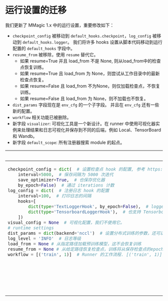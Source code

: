 # 运行设置的迁移

我们更新了 MMagic 1.x 中的运行设置，重要修改如下：

- `checkpoint_config` 被移动到 `default_hooks.checkpoint`，`log_config` 被移动到 `default_hooks.logger`。 我们将许多 hooks 设置从脚本代码移动到运行配置的 `default_hooks` 字段中。
- `resume_from` 被移除，使用 `resume` 替代它。
  - 如果 resume=True 并且 load_from 不是 None, 则从load_from中的检查点恢复训练。
  - 如果 resume=True 且 load_from 为 None，则尝试从工作目录中的最新检查点恢复。
  - 如果 resume=False 且 load_from 不为None，则仅加载检查点，不恢复训练。
  - 如果 resume=False 且 load_from 为 None，则不加载也不恢复。
- `dist_params` 字段现在是 `env_cfg` 的一个子字段。 并且在 `env_cfg` 还有一些新的配置。
- `workflow` 相关功能已被删除。
- 新字段 `visualizer`: 可视化工具是一个新设计。在 runner 中使用可视化器实例来处理结果和日志可视化并保存到不同的后端，例如 Local、TensorBoard 和 Wandb。
- 新字段 `default_scope`: 所有注册器搜索 module 的起点。

<table class="docutils">
<thead>
  <tr>
    <th> 原始配置 </th>
    <th> 新的配置 </th>
<tbody>
<tr>
<td valign="top">

```python
checkpoint_config = dict(  # 设置检查点 hook 的配置, 参考 https://github.com/open-mmlab/mmcv/blob/master/mmcv/runner/hooks/checkpoint.py 完成的
    interval=5000,  # 保存间隔为 5000 次迭代
    save_optimizer=True,  # 也保存优化器
    by_epoch=False)  # 通过 iterations 计数
log_config = dict(  # 注册日志 hook 的配置
    interval=100,  # 打印日志的间隔
    hooks=[
        dict(type='TextLoggerHook', by_epoch=False),  # logger 用来记录训练过程
        dict(type='TensorboardLoggerHook'),  # 也支持 Tensorboard logger
    ])
visual_config = None  # 可视化配置，我们不使用它。
# runtime settings
dist_params = dict(backend='nccl')  # 设置分布式训练的参数，还可以设置端口
log_level = 'INFO'  # 日志等级
load_from = None # 从指定路径加载预训练模型，这不会恢复训练
resume_from = None # 从给定路径恢复检查点，训练将从保存检查点的epoch开始恢复
workflow = [('train', 1)]  # Runner 的工作流程. [('train', 1)] 意味着只有一个工作流，并且名为“train”的工作流执行一次。 在训练当前的抠图模型时，请保持此项不变
```

</td>

<td valign="top">

```python
default_hooks = dict(  # 用来创建默认 hooks
    checkpoint=dict(  # 设置 checkpoint hook 的配置
        type='CheckpointHook',
        interval=5000,  # 保存间隔为5000次迭代
        save_optimizer=True,
        by_epoch=False,  # 通过 iterations 计数
        out_dir=save_dir,
    ),
    timer=dict(type='IterTimerHook'),
    logger=dict(type='LoggerHook', interval=100),  # 注册 logger hook 的配置
    param_scheduler=dict(type='ParamSchedulerHook'),
    sampler_seed=dict(type='DistSamplerSeedHook'),
)
default_scope = 'mmedit' # 用来设置注册位置
env_cfg = dict(  # 设置分布式训练的参数，还可以设置端口
    cudnn_benchmark=False,
    mp_cfg=dict(mp_start_method='fork', opencv_num_threads=4),
    dist_cfg=dict(backend='nccl'),
)
log_level = 'INFO'  # 日志等级
log_processor = dict(type='LogProcessor', window_size=100, by_epoch=False)  # 用来创建日志处理器
load_from = None  # 从指定路径加载预训练模型，这不会恢复训练
resume = False  # 从给定路径恢复检查点，训练将从保存检查点的epoch开始恢复
```

</td>

</tr>
</thead>
</table>
